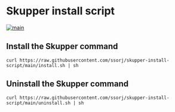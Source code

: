 # Skupper install script

[![main](https://github.com/ssorj/skupper-install-script/actions/workflows/main.yaml/badge.svg)](https://github.com/ssorj/skupper-install-script/actions/workflows/main.yaml)

## Install the Skupper command

~~~ shell
curl https://raw.githubusercontent.com/ssorj/skupper-install-script/main/install.sh | sh
~~~

## Uninstall the Skupper command

~~~ shell
curl https://raw.githubusercontent.com/ssorj/skupper-install-script/main/uninstall.sh | sh
~~~
